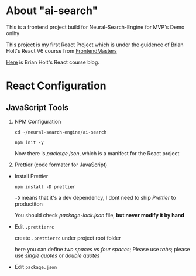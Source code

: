 # About "ai-search"

This is a frontend project build for Neural-Search-Engine for MVP's Demo onlhy

This project is my first React Project which is under the guidence of Brian Holt's React V6 course from [FrontendMasters](https://frontendmasters.com/)

[Here](https://btholt.github.io/complete-intro-to-react-v6/) is Brian Holt's React course blog.

# React Configuration

## JavaScript Tools

1. NPM Configuration

   `cd ~/neural-search-engine/ai-search`

   `npm init -y`

   Now there is _package.json_, which is a manifest for the React project

2. Prettier (code formater for JavaScript)

- Install Prettier

  `npm install -D prettier`

  `-D` means that it's a dev dependency, I dont need to ship _Prettier_ to productiton

  You should check _package-lock.json_ file, **but never modify it by hand**

- Edit `.prettierrc`

  create `.prettierrc` under project root folder

  here you can define _two spaces_ vs _four spaces_; Please use _tabs_; please use _single quotes_ or _double quotes_

- Edit `package.json`
